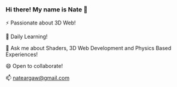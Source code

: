 ### Hi there! My name is Nate 👋

⚡ Passionate about 3D Web!

🌱 Daily Learning!

💬 Ask me about Shaders, 3D Web Development and Physics Based Experiences!

😄 Open to collaborate!

📫 nateargaw@gmail.com

<!--
**nargaw/nargaw** is a ✨ _special_ ✨ repository because its `README.md` (this file) appears on your GitHub profile.

Here are some ideas to get you started:

- 🔭 I’m currently working on ...
- 🌱 I’m currently learning ...
- 👯 I’m looking to collaborate on ...
- 🤔 I’m looking for help with ...
- 💬 Ask me about ...
- 📫 How to reach me: ...
- 😄 Pronouns: ...
- ⚡ Fun fact: ...
-->
